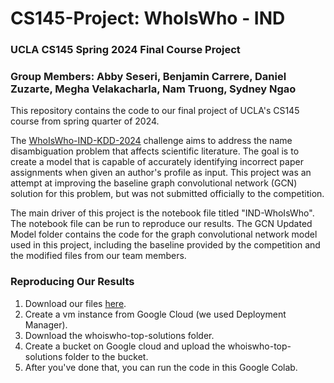 # CS145-Project: WhoIsWho - IND 

### UCLA CS145 Spring 2024 Final Course Project 

### Group Members: Abby Seseri, Benjamin Carrere, Daniel Zuzarte, Megha Velakacharla, Nam Truong, Sydney Ngao 

This repository contains the code to our final project of UCLA's CS145 course from spring quarter of 2024. 

The [WhoIsWho-IND-KDD-2024](https://www.biendata.xyz/competition/ind_kdd_2024/) challenge aims to address the name disambiguation problem that affects scientific literature. The goal is to create a model that is capable of accurately identifying incorrect paper assignments when given an author's profile as input. This project was an attempt at improving the baseline graph convolutional network (GCN) solution for this problem, but was not submitted officially to the competition.  

The main driver of this project is the notebook file titled "IND-WhoIsWho".  The notebook file can be run to reproduce our results. The GCN Updated Model folder contains the code for the graph convolutional network model used in this project, including the baseline provided by the competition and the modified files from our team members. 


### Reproducing Our Results

1. Download our files [here](https://drive.google.com/drive/folders/1f1HjxLVVqhD47UwFa6Y6o9gIjSG26-3G?usp=sharing).
2. Create a vm instance from Google Cloud (we used Deployment Manager).
3. Download the whoiswho-top-solutions folder.
4. Create a bucket on Google cloud and upload the whoiswho-top-solutions folder to the bucket.
5. After you've done that, you can run the code in this Google Colab. 
